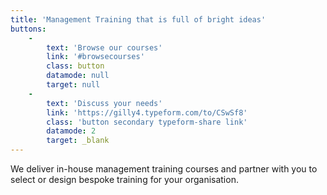 ```yaml
---
title: 'Management Training that is full of bright ideas'
buttons:
    -
        text: 'Browse our courses'
        link: '#browsecourses'
        class: button
        datamode: null
        target: null
    -
        text: 'Discuss your needs'
        link: 'https://gilly4.typeform.com/to/CSwSf8'
        class: 'button secondary typeform-share link'
        datamode: 2
        target: _blank
---
```

We deliver in-house management training courses and partner with you to select or design bespoke training for your organisation.
